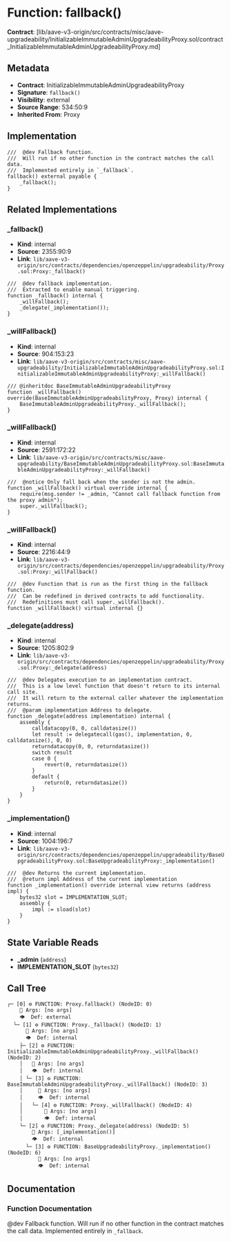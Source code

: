 # Function: fallback()

**Contract**: [lib/aave-v3-origin/src/contracts/misc/aave-upgradeability/InitializableImmutableAdminUpgradeabilityProxy.sol/contract_InitializableImmutableAdminUpgradeabilityProxy.md]

## Metadata

- **Contract**: InitializableImmutableAdminUpgradeabilityProxy
- **Signature**: `fallback()`
- **Visibility**: external
- **Source Range**: 534:50:9
- **Inherited From**: Proxy

## Implementation

```solidity
///  @dev Fallback function.
///  Will run if no other function in the contract matches the call data.
///  Implemented entirely in `_fallback`.
fallback() external payable {
    _fallback();
}
```

## Related Implementations

### _fallback()

- **Kind**: internal
- **Source**: 2355:90:9
- **Link**: `lib/aave-v3-origin/src/contracts/dependencies/openzeppelin/upgradeability/Proxy.sol:Proxy:_fallback()`

```solidity
///  @dev fallback implementation.
///  Extracted to enable manual triggering.
function _fallback() internal {
    _willFallback();
    _delegate(_implementation());
}
```

### _willFallback()

- **Kind**: internal
- **Source**: 904:153:23
- **Link**: `lib/aave-v3-origin/src/contracts/misc/aave-upgradeability/InitializableImmutableAdminUpgradeabilityProxy.sol:InitializableImmutableAdminUpgradeabilityProxy:_willFallback()`

```solidity
/// @inheritdoc BaseImmutableAdminUpgradeabilityProxy
function _willFallback() override(BaseImmutableAdminUpgradeabilityProxy, Proxy) internal {
    BaseImmutableAdminUpgradeabilityProxy._willFallback();
}
```

### _willFallback()

- **Kind**: internal
- **Source**: 2591:172:22
- **Link**: `lib/aave-v3-origin/src/contracts/misc/aave-upgradeability/BaseImmutableAdminUpgradeabilityProxy.sol:BaseImmutableAdminUpgradeabilityProxy:_willFallback()`

```solidity
///  @notice Only fall back when the sender is not the admin.
function _willFallback() virtual override internal {
    require(msg.sender != _admin, "Cannot call fallback function from the proxy admin");
    super._willFallback();
}
```

### _willFallback()

- **Kind**: internal
- **Source**: 2216:44:9
- **Link**: `lib/aave-v3-origin/src/contracts/dependencies/openzeppelin/upgradeability/Proxy.sol:Proxy:_willFallback()`

```solidity
///  @dev Function that is run as the first thing in the fallback function.
///  Can be redefined in derived contracts to add functionality.
///  Redefinitions must call super._willFallback().
function _willFallback() virtual internal {}
```

### _delegate(address)

- **Kind**: internal
- **Source**: 1205:802:9
- **Link**: `lib/aave-v3-origin/src/contracts/dependencies/openzeppelin/upgradeability/Proxy.sol:Proxy:_delegate(address)`

```solidity
///  @dev Delegates execution to an implementation contract.
///  This is a low level function that doesn't return to its internal call site.
///  It will return to the external caller whatever the implementation returns.
///  @param implementation Address to delegate.
function _delegate(address implementation) internal {
    assembly {
        calldatacopy(0, 0, calldatasize())
        let result := delegatecall(gas(), implementation, 0, calldatasize(), 0, 0)
        returndatacopy(0, 0, returndatasize())
        switch result
        case 0 {
            revert(0, returndatasize())
        }
        default {
            return(0, returndatasize())
        }
    }
}
```

### _implementation()

- **Kind**: internal
- **Source**: 1004:196:7
- **Link**: `lib/aave-v3-origin/src/contracts/dependencies/openzeppelin/upgradeability/BaseUpgradeabilityProxy.sol:BaseUpgradeabilityProxy:_implementation()`

```solidity
///  @dev Returns the current implementation.
///  @return impl Address of the current implementation
function _implementation() override internal view returns (address impl) {
    bytes32 slot = IMPLEMENTATION_SLOT;
    assembly {
        impl := sload(slot)
    }
}
```

## State Variable Reads

- **_admin** (`address`)
- **IMPLEMENTATION_SLOT** (`bytes32`)

## Call Tree

```
┌─ [0] ⚙️ FUNCTION: Proxy.fallback() (NodeID: 0)
    💬 Args: [no args]
    👁️  Def: external
  └─ [1] ⚙️ FUNCTION: Proxy._fallback() (NodeID: 1)
      💬 Args: [no args]
      👁️  Def: internal
    ├─ [2] ⚙️ FUNCTION: InitializableImmutableAdminUpgradeabilityProxy._willFallback() (NodeID: 2)
    │   💬 Args: [no args]
    │   👁️  Def: internal
    │ └─ [3] ⚙️ FUNCTION: BaseImmutableAdminUpgradeabilityProxy._willFallback() (NodeID: 3)
    │     💬 Args: [no args]
    │     👁️  Def: internal
    │   └─ [4] ⚙️ FUNCTION: Proxy._willFallback() (NodeID: 4)
    │       💬 Args: [no args]
    │       👁️  Def: internal
    └─ [2] ⚙️ FUNCTION: Proxy._delegate(address) (NodeID: 5)
        💬 Args: [_implementation()]
        👁️  Def: internal
      └─ [3] ⚙️ FUNCTION: BaseUpgradeabilityProxy._implementation() (NodeID: 6)
          💬 Args: [no args]
          👁️  Def: internal
```

## Documentation

### Function Documentation

 @dev Fallback function.
 Will run if no other function in the contract matches the call data.
 Implemented entirely in `_fallback`.
